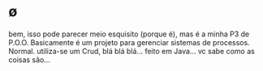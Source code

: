 # ø

bem, isso pode parecer meio esquisito (porque é), mas é a minha P3 de P.O.O. Basicamente é um projeto para gerenciar sistemas de processos. Normal. utiliza-se um Crud, blá blá blá... feito em Java... vc sabe como as coisas são...